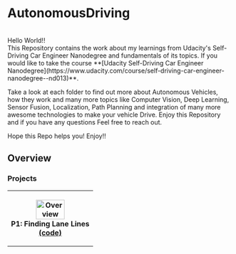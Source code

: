 # AutonomousDriving

<br>
Hello World!!<br>
This Repository contains the work about my learnings from Udacity's Self-Driving Car Engineer Nanodegree and fundamentals of its topics.
If you would like to take the course **[Udacity Self-Driving Car Engineer Nanodegree](https://www.udacity.com/course/self-driving-car-engineer-nanodegree--nd013)**.

Take a look at each folder to find out more about Autonomous Vehicles, how they work and many more topics like Computer Vision, Deep Learning, Sensor Fusion, Localization, Path Planning and integration of many more awesome technologies to make your vehicle Drive. Enjoy this Repository and if you have any questions Feel free to reach out.

Hope this Repo helps you! Enjoy!!

## Overview

### Projects

<table style="width:100%">
  <tr>
    <th>
      <p align="center">
           <a href="https://youtu.be/Zi-lfy7a8tg"><img src="./test_videos_output/solidYellowLeft.gif" alt="Overview" width="60%" height="60%"></a>
           <br>P1: Finding Lane Lines
           <br><a href="./P1_FindingLaneLines" name="p1_code">(code)</a>
      </p>
    </th>
 </table>